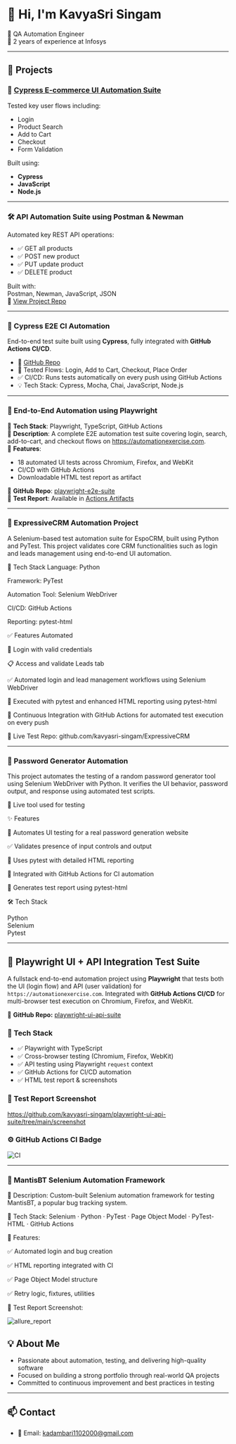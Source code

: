 # 👋 Hi, I'm KavyaSri Singam

💼 QA Automation Engineer  
📌 2 years of experience at Infosys

---

## 🔧 Projects

### 🧪 [Cypress E-commerce UI Automation Suite](https://github.com/kavyasri-singam/cypress-ecommerce-tests)
Tested key user flows including:
- Login  
- Product Search  
- Add to Cart  
- Checkout  
- Form Validation  

Built using:
- **Cypress**
- **JavaScript**
- **Node.js**

--------

###  🛠️ API Automation Suite using Postman & Newman  
Automated key REST API operations:
- ✅ GET all products  
- ✅ POST new product  
- ✅ PUT update product  
- ✅ DELETE product  

Built with:  
Postman, Newman, JavaScript, JSON  
📂 [View Project Repo](https://github.com/kavyasri-singam/postman-api-tests)


-----------------------------------------------------------------------


### 🔹 Cypress E2E CI Automation

End-to-end test suite built using **Cypress**, fully integrated with **GitHub Actions CI/CD**.

- 🔗 [GitHub Repo](https://github.com/kavyasri-singam/cypress-e2e-ci)
- 🧪 Tested Flows: Login, Add to Cart, Checkout, Place Order
- ✅ CI/CD: Runs tests automatically on every push using GitHub Actions
- 💡 Tech Stack: Cypress, Mocha, Chai, JavaScript, Node.js

-----------------

### 🎯  End-to-End Automation using Playwright

🔹 **Tech Stack**: Playwright, TypeScript, GitHub Actions  
🔹 **Description**: A complete E2E automation test suite covering login, search, add-to-cart, and checkout flows on https://automationexercise.com.  
🔹 **Features**:
- 18 automated UI tests across Chromium, Firefox, and WebKit
- CI/CD with GitHub Actions
- Downloadable HTML test report as artifact

🔗 **GitHub Repo**: [playwright-e2e-suite](https://github.com/kavyasri-singam/playwright-e2e-suite)  
📘 **Test Report**: Available in [Actions Artifacts](https://github.com/kavyasri-singam/playwright-e2e-suite/actions)

-----------------------------

###  🚀 ExpressiveCRM Automation Project
A Selenium-based test automation suite for EspoCRM, built using Python and PyTest. This project validates core CRM functionalities such as login and leads management using end-to-end UI automation.

🔧 Tech Stack
Language: Python

Framework: PyTest

Automation Tool: Selenium WebDriver

CI/CD: GitHub Actions

Reporting: pytest-html

✅ Features Automated

🔐 Login with valid credentials

📋 Access and validate Leads tab

✅ Automated login and lead management workflows using Selenium WebDriver

🧪 Executed with pytest and enhanced HTML reporting using pytest-html

🔄 Continuous Integration with GitHub Actions for automated test execution on every push

🔗 Live Test Repo: github.com/kavyasri-singam/ExpressiveCRM

--------------------------------


###  🔐 Password Generator Automation

This project automates the testing of a random password generator tool using Selenium WebDriver with Python. It verifies the UI behavior, password output, and response using automated test scripts.

🔗 Live tool used for testing

✨ Features

🚀 Automates UI testing for a real password generation website

✅ Validates presence of input controls and output

🧪 Uses pytest with detailed HTML reporting

🔄 Integrated with GitHub Actions for CI automation

📄 Generates test report using pytest-html

🛠️ Tech Stack

Python	
Selenium	
Pytest

-----------------------------------------


## 🧪 Playwright UI + API Integration Test Suite

A fullstack end-to-end automation project using **Playwright** that tests both the UI (login flow) and API (user validation) for `https://automationexercise.com`. Integrated with **GitHub Actions CI/CD** for multi-browser test execution on Chromium, Firefox, and WebKit.

🔗 **GitHub Repo:**  [playwright-ui-api-suite](https://github.com/kavyasri-singam/playwright-ui-api-suite)


### 🚀 Tech Stack

- ✅ Playwright with TypeScript
- ✅ Cross-browser testing (Chromium, Firefox, WebKit)
- ✅ API testing using Playwright `request` context
- ✅ GitHub Actions for CI/CD automation
- ✅ HTML test report & screenshots

### 📸 Test Report Screenshot

https://github.com/kavyasri-singam/playwright-ui-api-suite/tree/main/screenshot 


### ⚙️ GitHub Actions CI Badge

![CI](https://github.com/kavyasri-singam/playwright-ui-api-suite/actions/workflows/playwright.yml/badge.svg)

---

### 🐞 MantisBT Selenium Automation Framework

📌 Description:
Custom-built Selenium automation framework for testing MantisBT, a popular bug tracking system.

🔧 Tech Stack:
Selenium · Python · PyTest · Page Object Model · PyTest-HTML · GitHub Actions

🧪 Features:

✅ Automated login and bug creation

✅ HTML reporting integrated with CI

✅ Page Object Model structure

✅ Retry logic, fixtures, utilities

📸 Test Report Screenshot:

![allure_report](https://github.com/user-attachments/assets/f5a55bc6-ec09-4264-b983-2ed11a903f4e)



## 💡 About Me
- Passionate about automation, testing, and delivering high-quality software
- Focused on building a strong portfolio through real-world QA projects
- Committed to continuous improvement and best practices in testing

---

## 📫 Contact
- 📧 Email: kadambari1102000@gmail.com

